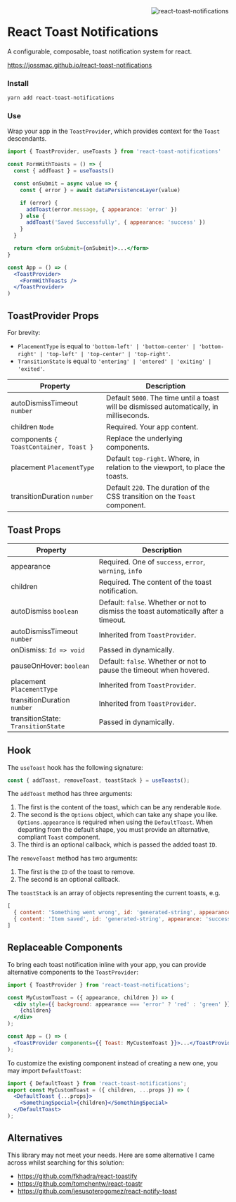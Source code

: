 <img align="right" src="https://user-images.githubusercontent.com/2730833/41197727-5e0b4d2e-6cab-11e8-9d0d-873d1f8ebced.png" alt="react-toast-notifications" />

# React Toast Notifications

A configurable, composable, toast notification system for react.

https://jossmac.github.io/react-toast-notifications

### Install

```bash
yarn add react-toast-notifications
```

### Use

Wrap your app in the `ToastProvider`, which provides context for the `Toast` descendants.

```jsx
import { ToastProvider, useToasts } from 'react-toast-notifications'

const FormWithToasts = () => {
  const { addToast } = useToasts()

  const onSubmit = async value => {
    const { error } = await dataPersistenceLayer(value)

    if (error) {
      addToast(error.message, { appearance: 'error' })
    } else {
      addToast('Saved Successfully', { appearance: 'success' })
    }
  }

  return <form onSubmit={onSubmit}>...</form>
}

const App = () => (
  <ToastProvider>
    <FormWithToasts />
  </ToastProvider>
)
```

## ToastProvider Props

For brevity:

- `PlacementType` is equal to `'bottom-left' | 'bottom-center' | 'bottom-right' | 'top-left' | 'top-center' | 'top-right'`.
- `TransitionState` is equal to `'entering' | 'entered' | 'exiting' | 'exited'`.

| Property                               | Description                                                                              |
| -------------------------------------- | ---------------------------------------------------------------------------------------- |
| autoDismissTimeout `number`            | Default `5000`. The time until a toast will be dismissed automatically, in milliseconds. |
| children `Node`                        | Required. Your app content.                                                              |
| components `{ ToastContainer, Toast }` | Replace the underlying components.                                                       |
| placement `PlacementType`              | Default `top-right`. Where, in relation to the viewport, to place the toasts.            |
| transitionDuration `number`            | Default `220`. The duration of the CSS transition on the `Toast` component.              |

## Toast Props

| Property                           | Description                                                        |
| ---------------------------------- | ------------------------------------------------------------------ |
| appearance                         | Required. One of `success`, `error`, `warning`, `info`             |
| children                           | Required. The content of the toast notification.                   |
| autoDismiss `boolean`              | Default: `false`. Whether or not to dismiss the toast automatically after a timeout. |
| autoDismissTimeout `number`        | Inherited from `ToastProvider`.                                    |
| onDismiss: `Id => void`          | Passed in dynamically.                                             |
| pauseOnHover: `boolean`            | Default: `false`. Whether or not to pause the timeout when hovered.                  |
| placement `PlacementType`          | Inherited from `ToastProvider`.                                    |
| transitionDuration `number`        | Inherited from `ToastProvider`.                                    |
| transitionState: `TransitionState` | Passed in dynamically.                                             |

## Hook

The `useToast` hook has the following signature:

```jsx
const { addToast, removeToast, toastStack } = useToasts();
```

The `addToast` method has three arguments:

1.  The first is the content of the toast, which can be any renderable `Node`.
1.  The second is the `Options` object, which can take any shape you like. `Options.appearance` is required when using the `DefaultToast`. When departing from the default shape, you must provide an alternative, compliant `Toast` component.
1.  The third is an optional callback, which is passed the added toast `ID`.

The `removeToast` method has two arguments:

1.  The first is the `ID` of the toast to remove.
1.  The second is an optional callback.

The `toastStack` is an array of objects representing the current toasts, e.g.

```jsx
[
  { content: 'Something went wrong', id: 'generated-string', appearance: 'error' },
  { content: 'Item saved', id: 'generated-string', appearance: 'success' }
]
```

## Replaceable Components

To bring each toast notification inline with your app, you can provide alternative components to the `ToastProvider`:

```jsx
import { ToastProvider } from 'react-toast-notifications';

const MyCustomToast = ({ appearance, children }) => (
  <div style={{ background: appearance === 'error' ? 'red' : 'green' }}>
    {children}
  </div>
);

const App = () => (
  <ToastProvider components={{ Toast: MyCustomToast }}>...</ToastProvider>
);
```

To customize the existing component instead of creating a new one, you may import `DefaultToast`:

```jsx
import { DefaultToast } from 'react-toast-notifications';
export const MyCustomToast = ({ children, ...props }) => (
  <DefaultToast {...props}>
    <SomethingSpecial>{children}</SomethingSpecial>
  </DefaultToast>
);
```

## Alternatives

This library may not meet your needs. Here are some alternative I came across whilst searching for this solution:

- https://github.com/fkhadra/react-toastify
- https://github.com/tomchentw/react-toastr
- https://github.com/jesusoterogomez/react-notify-toast
